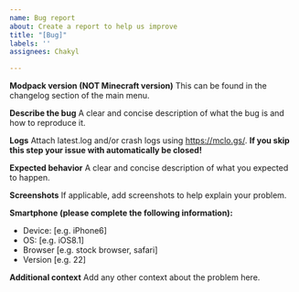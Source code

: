 ```yaml
---
name: Bug report
about: Create a report to help us improve
title: "[Bug]"
labels: ''
assignees: Chakyl

---
```


**Modpack version (NOT Minecraft version)**
This can be found in the changelog section of the main menu.

**Describe the bug**
A clear and concise description of what the bug is and how to reproduce it.

**Logs**
Attach latest.log and/or crash logs using https://mclo.gs/. **If you skip this step your issue with automatically be closed!**

**Expected behavior**
A clear and concise description of what you expected to happen.

**Screenshots**
If applicable, add screenshots to help explain your problem.


**Smartphone (please complete the following information):**
 - Device: [e.g. iPhone6]
 - OS: [e.g. iOS8.1]
 - Browser [e.g. stock browser, safari]
 - Version [e.g. 22]

**Additional context**
Add any other context about the problem here.
